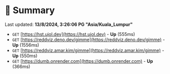 # 📖 Summary
Last updated: **13/8/2024, 3:26:06 PG "Asia/Kuala_Lumpur"**

- `GET` [https://hst.ujol.dev](https://hst.ujol.dev) - **Up** (555ms)
- `GET` [https://reddviz.deno.dev/gimme](https://reddviz.deno.dev/gimme) - **Up** (1556ms)
- `GET` [https://reddviz.amar.kim/gimme](https://reddviz.amar.kim/gimme) - **Up** (550ms)
- `GET` [https://dumb.onrender.com](https://dumb.onrender.com) - **Up** (366ms)
